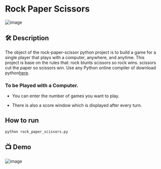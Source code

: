 # Rock Paper Scissors

![image](https://user-images.githubusercontent.com/128680209/227774568-03e8bbed-62c4-4f51-9a40-218bb35ee1c6.png)

##  🛠 Description

The object of the rock-paper-scissor python project is to build a game for a single player that plays with a computer, anywhere, and anytime. 
This project is base on the rules that: 
rock blunts scissors so rock wins. scissors cut the paper so scissors win. Use any Python online compiler of download python[here](https://www.python.org/downloads).

### To be Played with a Computer.
+ You can enter the number of games you want to play.

+ There is also a score window which is displayed after every turn.

##  How to run

```
python rock_paper_scissors.py

```

## 📺 Demo

![image](https://user-images.githubusercontent.com/128680209/227775438-de5f9742-b870-4386-b385-5039ad5cec32.png)
